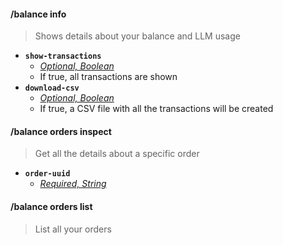 #### /balance info
> Shows details about your balance and LLM usage
- **`show-transactions`**
  - *[Optional, Boolean](../reference/Slash%20Commands####Boolean)*
  - If true, all transactions are shown
- **`download-csv`**
  - *[Optional, Boolean](../reference/Slash%20Commands####Boolean)*
  - If true, a CSV file with all the transactions will be created

#### /balance orders inspect
> Get all the details about a specific order
- **`order-uuid`**
  - *[Required, String](../reference/Slash%20Commands####String)*

#### /balance orders list
> List all your orders
